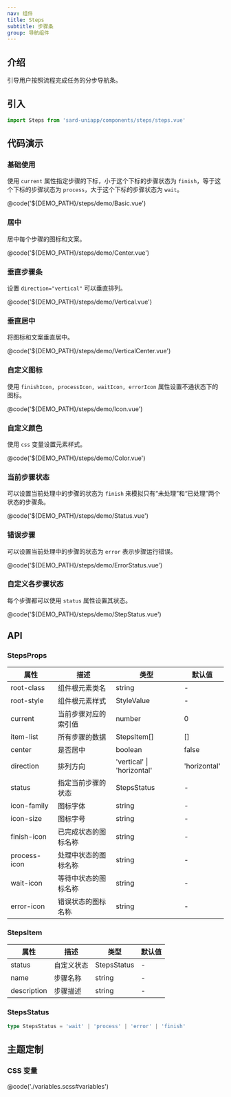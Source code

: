 ```yaml
---
nav: 组件
title: Steps
subtitle: 步骤条
group: 导航组件
---
```


## 介绍

引导用户按照流程完成任务的分步导航条。

## 引入

```ts
import Steps from 'sard-uniapp/components/steps/steps.vue'
```

## 代码演示

### 基础使用

使用 `current` 属性指定步骤的下标，小于这个下标的步骤状态为 `finish`，等于这个下标的步骤状态为 `process`，大于这个下标的步骤状态为 `wait`。

@code('${DEMO_PATH}/steps/demo/Basic.vue')

### 居中

居中每个步骤的图标和文案。

@code('${DEMO_PATH}/steps/demo/Center.vue')

### 垂直步骤条

设置 `direction="vertical"` 可以垂直排列。

@code('${DEMO_PATH}/steps/demo/Vertical.vue')

### 垂直居中

将图标和文案垂直居中。

@code('${DEMO_PATH}/steps/demo/VerticalCenter.vue')

### 自定义图标

使用 `finishIcon, processIcon, waitIcon, errorIcon` 属性设置不通状态下的图标。

@code('${DEMO_PATH}/steps/demo/Icon.vue')

### 自定义颜色

使用 `css` 变量设置元素样式。

@code('${DEMO_PATH}/steps/demo/Color.vue')

### 当前步骤状态

可以设置当前处理中的步骤的状态为 `finish` 来模拟只有“未处理”和“已处理”两个状态的步骤条。

@code('${DEMO_PATH}/steps/demo/Status.vue')

### 错误步骤

可以设置当前处理中的步骤的状态为 `error` 表示步骤运行错误。

@code('${DEMO_PATH}/steps/demo/ErrorStatus.vue')

### 自定义各步骤状态

每个步骤都可以使用 `status` 属性设置其状态。

@code('${DEMO_PATH}/steps/demo/StepStatus.vue')

## API

### StepsProps

| 属性         | 描述                 | 类型                       | 默认值       |
| ------------ | -------------------- | -------------------------- | ------------ |
| root-class   | 组件根元素类名       | string                     | -            |
| root-style   | 组件根元素样式       | StyleValue                 | -            |
| current      | 当前步骤对应的索引值 | number                     | 0            |
| item-list    | 所有步骤的数据       | StepsItem[]                | []           |
| center       | 是否居中             | boolean                    | false        |
| direction    | 排列方向             | 'vertical' \| 'horizontal' | 'horizontal' |
| status       | 指定当前步骤的状态   | StepsStatus                | -            |
| icon-family  | 图标字体             | string                     | -            |
| icon-size    | 图标字号             | string                     | -            |
| finish-icon  | 已完成状态的图标名称 | string                     | -            |
| process-icon | 处理中状态的图标名称 | string                     | -            |
| wait-icon    | 等待中状态的图标名称 | string                     | -            |
| error-icon   | 错误状态的图标名称   | string                     | -            |

### StepsItem

| 属性        | 描述       | 类型        | 默认值 |
| ----------- | ---------- | ----------- | ------ |
| status      | 自定义状态 | StepsStatus | -      |
| name        | 步骤名称   | string      | -      |
| description | 步骤描述   | string      | -      |

### StepsStatus

```ts
type StepsStatus = 'wait' | 'process' | 'error' | 'finish'
```

## 主题定制

### CSS 变量

@code('./variables.scss#variables')
